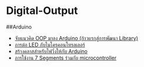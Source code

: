 # Digital-Output
##Arduino

* [จับแนวคิด OOP มาลง Arduino (ก้าวแรกสู่การพัฒนา Library)](https://github.com/EmbeddedSystemClass/Digital-Output/wiki/%E0%B8%88%E0%B8%B1%E0%B8%9A%E0%B9%81%E0%B8%99%E0%B8%A7%E0%B8%84%E0%B8%B4%E0%B8%94-OOP-%E0%B8%A1%E0%B8%B2%E0%B8%A5%E0%B8%87-Arduino-(%E0%B8%81%E0%B9%89%E0%B8%B2%E0%B8%A7%E0%B9%81%E0%B8%A3%E0%B8%81%E0%B8%AA%E0%B8%B9%E0%B9%88%E0%B8%81%E0%B8%B2%E0%B8%A3%E0%B8%9E%E0%B8%B1%E0%B8%92%E0%B8%99%E0%B8%B2-Library))
* [การต่อ LED กับไมโครคอนโทรลเลอร์](https://github.com/EmbeddedSystemClass/Digital-Output/wiki/%E0%B8%81%E0%B8%B2%E0%B8%A3%E0%B8%95%E0%B9%88%E0%B8%AD-LED-%E0%B8%81%E0%B8%B1%E0%B8%9A%E0%B9%84%E0%B8%A1%E0%B9%82%E0%B8%84%E0%B8%A3%E0%B8%84%E0%B8%AD%E0%B8%99%E0%B9%82%E0%B8%97%E0%B8%A3%E0%B8%A5%E0%B9%80%E0%B8%A5%E0%B8%AD%E0%B8%A3%E0%B9%8C)
* [สร้างคลาสสำหรับไฟวิ่งให้กับ Arduino](https://github.com/EmbeddedSystemClass/Digital-Output/wiki/%E0%B8%AA%E0%B8%A3%E0%B9%89%E0%B8%B2%E0%B8%87%E0%B8%84%E0%B8%A5%E0%B8%B2%E0%B8%AA%E0%B8%AA%E0%B8%B3%E0%B8%AB%E0%B8%A3%E0%B8%B1%E0%B8%9A%E0%B9%84%E0%B8%9F%E0%B8%A7%E0%B8%B4%E0%B9%88%E0%B8%87%E0%B9%83%E0%B8%AB%E0%B9%89%E0%B8%81%E0%B8%B1%E0%B8%9A-Arduino)
* [การใช้งาน 7 Segments ร่วมกับ microcontroller](https://github.com/EmbeddedSystemClass/Digital-Output/wiki/7-segments)
